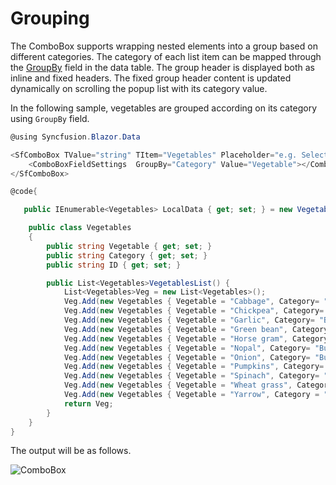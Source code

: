 # Grouping

The ComboBox supports wrapping nested elements into a group based on different categories. The category
of each list item can be mapped through the [GroupBy](https://help.syncfusion.com/cr/blazor/Syncfusion.Blazor.DropDowns.ComboBoxFieldSettings.html#Syncfusion_Blazor_DropDowns_ComboBoxFieldSettings_GroupBy) field in
the data table. The group header is displayed both as inline and fixed headers. The fixed group header content
is updated dynamically on scrolling the popup list with its category value.

In the following sample, vegetables are grouped according on its category using `GroupBy` field.

```csharp
@using Syncfusion.Blazor.Data

<SfComboBox TValue="string" TItem="Vegetables" Placeholder="e.g. Select a vegetable" DataSource="@LocalData">
    <ComboBoxFieldSettings  GroupBy="Category" Value="Vegetable"></ComboBoxFieldSettings>
</SfComboBox>

@code{

   public IEnumerable<Vegetables> LocalData { get; set; } = new Vegetables().VegetablesList();

    public class Vegetables
    {
        public string Vegetable { get; set; }
        public string Category { get; set; }
        public string ID { get; set; }

        public List<Vegetables>VegetablesList() {
            List<Vegetables>Veg = new List<Vegetables>();
            Veg.Add(new Vegetables { Vegetable = "Cabbage", Category= "Leafy and Salad", ID= "item1" });
            Veg.Add(new Vegetables { Vegetable = "Chickpea", Category= "Beans", ID= "item2" });
            Veg.Add(new Vegetables { Vegetable = "Garlic", Category= "Bulb and Stem", ID= "item3" });
            Veg.Add(new Vegetables { Vegetable = "Green bean", Category= "Beans", ID= "item4" });
            Veg.Add(new Vegetables { Vegetable = "Horse gram", Category= "Beans", ID= "item5" });
            Veg.Add(new Vegetables { Vegetable = "Nopal", Category= "Bulb and Stem", ID= "item6" });
            Veg.Add(new Vegetables { Vegetable = "Onion", Category= "Bulb and Stem", ID= "item7" });
            Veg.Add(new Vegetables { Vegetable = "Pumpkins", Category= "Leafy and Salad", ID= "item8" });
            Veg.Add(new Vegetables { Vegetable = "Spinach", Category= "Leafy and Salad", ID= "item9" });
            Veg.Add(new Vegetables { Vegetable = "Wheat grass", Category= "Leafy and Salad", ID= "item10" });
            Veg.Add(new Vegetables { Vegetable = "Yarrow", Category = "Leafy and Salad", ID = "item11" });
            return Veg;
        }
    }
}
```

The output will be as follows.

![ComboBox](./images/grouping.png)
